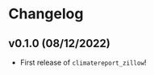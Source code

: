 # Changelog

<!--next-version-placeholder-->

## v0.1.0 (08/12/2022)

- First release of `climatereport_zillow`!